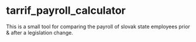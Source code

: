 # tarrif_payroll_calculator
This is a small tool for comparing the payroll of slovak state employees prior &amp; after a legislation change.
